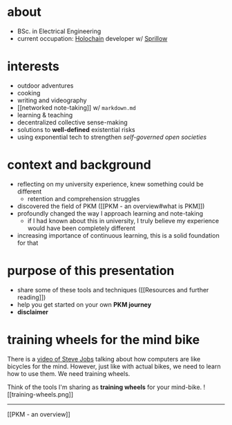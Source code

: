 # about
- BSc. in Electrical Engineering
- current occupation: [Holochain](https://holochain.org) developer w/ [Sprillow](https://sprillow.com/)

# interests
- outdoor adventures
- cooking
- writing and videography
- [[networked note-taking]] w/ `markdown.md`
- learning & teaching
- decentralized collective sense-making
- solutions to **well-defined** existential risks
- using exponential tech to strengthen *self-governed open societies*

# context and background
- reflecting on my university experience, knew something could be different
	- retention and comprehension struggles
- discovered the field of PKM ([[PKM - an overview#what is PKM]])
- profoundly changed the way I approach learning and note-taking
	- if I had known about this in university, I truly believe my experience would have been completely different
- increasing importance of continuous learning, this is a solid foundation for that
# purpose of this presentation
- share some of these tools and techniques ([[Resources and further reading]])
- help you get started on your own **PKM journey**
- **disclaimer**

# training wheels for the mind bike
There is a [video of Steve Jobs](https://www.youtube.com/watch?v=L40B08nWoMk) talking about how computers are like bicycles for the mind. However, just like with actual bikes, we need to learn how to use them. We need training wheels.

Think of the tools I'm sharing as **training wheels** for your mind-bike.
![[training-wheels.png]]

---
[[PKM - an overview]]